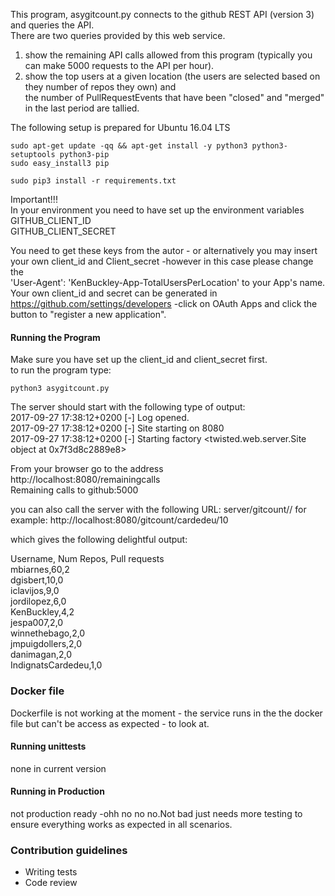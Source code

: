 This program, asygitcount.py connects to the github REST API (version 3) and queries the API.  
There are two queries provided by this web service.  
1) show the remaining API calls allowed from this program (typically you can make 5000 requests to the API per hour).  
2) show the top users at a given location (the users are selected based on they number of repos they own) and  
   the number of PullRequestEvents that have been "closed" and "merged" in the last period are tallied. 


The following setup is prepared for Ubuntu 16.04 LTS

```
sudo apt-get update -qq && apt-get install -y python3 python3-setuptools python3-pip
sudo easy_install3 pip
```

```
sudo pip3 install -r requirements.txt
```

Important!!!  
In your environment you need to have set up the environment variables 
 GITHUB_CLIENT_ID   
 GITHUB_CLIENT_SECRET    

You need to get these keys from the autor - or alternatively you may insert your own client_id and Client_secret -however in this case please change the  
'User-Agent': 'KenBuckley-App-TotalUsersPerLocation' to your App's name.   
Your own client_id and
secret can be generated in https://github.com/settings/developers -click on OAuth Apps and click the button 
to "register a new application".  


#### Running the Program ####
Make sure  you have set up the client_id and client_secret first.  
to  run the program type:

```
python3 asygitcount.py
 ```
The server should start with the following type of output:  
2017-09-27 17:38:12+0200 [-] Log opened.  
2017-09-27 17:38:12+0200 [-] Site starting on 8080  
2017-09-27 17:38:12+0200 [-] Starting factory <twisted.web.server.Site object at 0x7f3d8c2889e8>  


From your browser go to the address  
http://localhost:8080/remainingcalls  
Remaining calls to github:5000  

you can also call the server with the following URL:
server/gitcount/<location name>/<number> for example:
http://localhost:8080/gitcount/cardedeu/10  

which gives the following delightful output:  

Username, Num Repos, Pull requests  
mbiarnes,60,2  
dgisbert,10,0  
iclavijos,9,0  
jordilopez,6,0  
KenBuckley,4,2  
jespa007,2,0  
winnethebago,2,0  
jmpuigdollers,2,0  
danimagan,2,0  
IndignatsCardedeu,1,0  



### Docker file ###
Dockerfile is not working at the moment - the service runs in the 
the docker file but can't be access as expected - to look at.

#### Running unittests ####
none in current version
#### Running in Production ####
not production ready -ohh no no no.Not bad just needs more testing to ensure everything works as expected
in all scenarios.
### Contribution guidelines ###

* Writing tests
* Code review

